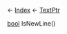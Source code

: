 ← [Index](Api-Index) ← [TextPtr](VRage.Game.ModAPI.Ingame.Utilities.TextPtr)

[bool](System.Boolean) IsNewLine()


